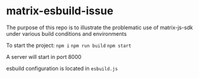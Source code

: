 # matrix-esbuild-issue
The purpose of this repo is to illustrate the problematic use of matrix-js-sdk under various build conditions and environments

To start the project:
`npm i`
`npm run build`
`npm start`

A server will start in port 8000

esbuild configuration is located in `esbuild.js`
